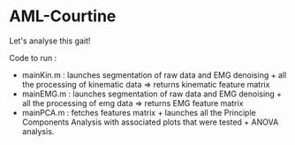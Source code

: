 # AML-Courtine
Let's analyse this gait!

Code to run : 
- mainKin.m : launches segmentation of raw data and EMG denoising + all the processing of kinematic data => returns kinematic feature matrix
- mainEMG.m : launches segmentation of raw data and EMG denoising + all the processing of emg data => returns EMG feature matrix
- mainPCA.m : fetches features matrix + launches all the Principle Components Analysis with associated plots that were tested + ANOVA analysis.